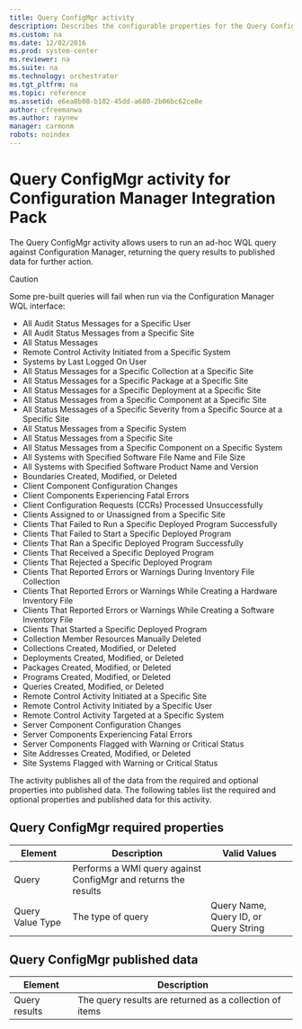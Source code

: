 ```yaml
---
title: Query ConfigMgr activity
description: Describes the configurable properties for the Query ConfigMgr activity for Configuration Manager Integration Pack.
ms.custom: na
ms.date: 12/02/2016
ms.prod: system-center
ms.reviewer: na
ms.suite: na
ms.technology: orchestrator
ms.tgt_pltfrm: na
ms.topic: reference
ms.assetid: e6ea8b08-b182-45dd-a680-2b06bc62ce8e
author: cfreemanwa
ms.author: raynew
manager: carmonm
robots: noindex
---
```


# Query ConfigMgr activity for Configuration Manager Integration Pack

The Query ConfigMgr activity allows users to run an ad-hoc WQL query
against Configuration Manager, returning the query results to published
data for further action.

>[!CAUTION]
>Some pre-built queries will fail when run via the Configuration Manager WQL interface:
  -   All Audit Status Messages for a Specific User
  -   All Audit Status Messages from a Specific Site
  -   All Status Messages
  -   Remote Control Activity Initiated from a Specific System
  -   Systems by Last Logged On User
  -   All Status Messages for a Specific Collection at a Specific Site
  -   All Status Messages for a Specific Package at a Specific Site
  -   All Status Messages for a Specific Deployment at a Specific Site
  -   All Status Messages from a Specific Component at a Specific Site
  -   All Status Messages of a Specific Severity from a Specific Source at a Specific Site
  -   All Status Messages from a Specific System
  -   All Status Messages from a Specific Site
  -   All Status Messages from a Specific Component on a Specific System
  -   All Systems with Specified Software File Name and File Size
  -   All Systems with Specified Software Product Name and Version
  -   Boundaries Created, Modified, or Deleted
  -   Client Component Configuration Changes
  -   Client Components Experiencing Fatal Errors
  -   Client Configuration Requests (CCRs) Processed Unsuccessfully
  -   Clients Assigned to or Unassigned from a Specific Site
  -   Clients That Failed to Run a Specific Deployed Program Successfully
  -   Clients That Failed to Start a Specific Deployed Program
  -   Clients That Ran a Specific Deployed Program Successfully
  -   Clients That Received a Specific Deployed Program
  -   Clients That Rejected a Specific Deployed Program
  -   Clients That Reported Errors or Warnings During Inventory File Collection
  -   Clients That Reported Errors or Warnings While Creating a Hardware Inventory File
  -   Clients That Reported Errors or Warnings While Creating a Software Inventory File
  -   Clients That Started a Specific Deployed Program
  -   Collection Member Resources Manually Deleted
  -   Collections Created, Modified, or Deleted
  -   Deployments Created, Modified, or Deleted
  -   Packages Created, Modified, or Deleted
  -   Programs Created, Modified, or Deleted
  -   Queries Created, Modified, or Deleted
  -   Remote Control Activity Initiated at a Specific Site
  -   Remote Control Activity Initiated by a Specific User
  -   Remote Control Activity Targeted at a Specific System
  -   Server Component Configuration Changes
  -   Server Components Experiencing Fatal Errors
  -   Server Components Flagged with Warning or Critical Status
  -   Site Addresses Created, Modified, or Deleted
  -   Site Systems Flagged with Warning or Critical Status

The activity publishes all of the data from the required and optional
properties into published data. The following tables list the required
and optional properties and published data for this activity.

## Query ConfigMgr required properties

|Element|Description|Valid Values|
|---|---|---|
|Query|Performs a WMI query against ConfigMgr and returns the results||    
|Query Value Type|The type of query|Query Name, Query ID, or Query String|

## Query ConfigMgr published data

|Element|Description|
|---|---|
|Query results|The query results are returned as a collection of items|   
